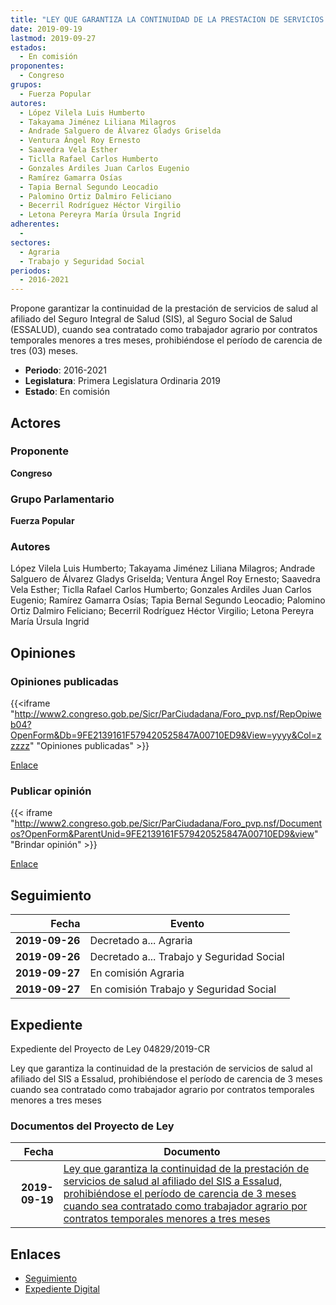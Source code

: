 ```yaml
---
title: "LEY QUE GARANTIZA LA CONTINUIDAD DE LA PRESTACION DE SERVICIOS DE SALUD AL AFILIADO DEL SIS A ESSALUD, PROHIBIÉNDOSE EL PERÍODO DE CARENCIA DE 3 MESES CUANDO SEA CONTRATADO COMO TRABAJADOR AGRARIO POR CONTRATOS TEMPORALES MENORES A TRES MESES"
date: 2019-09-19
lastmod: 2019-09-27
estados: 
  - En comisión
proponentes: 
  - Congreso
grupos: 
  - Fuerza Popular
autores: 
  - López Vilela Luis Humberto
  - Takayama Jiménez Liliana Milagros
  - Andrade Salguero de Álvarez Gladys Griselda
  - Ventura Ángel Roy Ernesto
  - Saavedra Vela Esther
  - Ticlla Rafael Carlos Humberto
  - Gonzales Ardiles Juan Carlos Eugenio
  - Ramírez Gamarra Osías
  - Tapia Bernal Segundo Leocadio
  - Palomino Ortiz Dalmiro Feliciano
  - Becerril Rodríguez Héctor Virgilio
  - Letona Pereyra María Úrsula Ingrid
adherentes: 
  - 
sectores: 
  - Agraria
  - Trabajo y Seguridad Social
periodos: 
  - 2016-2021
---
```


Propone garantizar la continuidad de la prestación de servicios de salud al afiliado del Seguro Integral de Salud (SIS), al Seguro Social de Salud (ESSALUD), cuando sea contratado como trabajador agrario por contratos temporales menores a tres meses, prohibiéndose el período de carencia de tres (03) meses.

- **Periodo**: 2016-2021
- **Legislatura**: Primera Legislatura Ordinaria 2019
- **Estado**: En comisión

## Actores

### Proponente

**Congreso**

### Grupo Parlamentario

**Fuerza Popular**

### Autores

López Vilela Luis Humberto; Takayama Jiménez Liliana Milagros; Andrade Salguero de Álvarez Gladys Griselda; Ventura Ángel Roy Ernesto; Saavedra Vela Esther; Ticlla Rafael Carlos Humberto; Gonzales Ardiles Juan Carlos Eugenio; Ramírez Gamarra Osías; Tapia Bernal Segundo Leocadio; Palomino Ortiz Dalmiro Feliciano; Becerril Rodríguez Héctor Virgilio; Letona Pereyra María Úrsula Ingrid


## Opiniones

### Opiniones publicadas

{{<iframe "http://www2.congreso.gob.pe/Sicr/ParCiudadana/Foro_pvp.nsf/RepOpiweb04?OpenForm&Db=9FE2139161F579420525847A00710ED9&View=yyyy&Col=zzzzz" "Opiniones publicadas" >}}

[Enlace](http://www2.congreso.gob.pe/Sicr/ParCiudadana/Foro_pvp.nsf/RepOpiweb04?OpenForm&Db=9FE2139161F579420525847A00710ED9&View=yyyy&Col=zzzzz)
### Publicar opinión

{{< iframe "http://www2.congreso.gob.pe/Sicr/ParCiudadana/Foro_pvp.nsf/Documentos?OpenForm&ParentUnid=9FE2139161F579420525847A00710ED9&view" "Brindar opinión" >}}

[Enlace](http://www2.congreso.gob.pe/Sicr/ParCiudadana/Foro_pvp.nsf/Documentos?OpenForm&ParentUnid=9FE2139161F579420525847A00710ED9&view)

## Seguimiento

| Fecha | Evento |
|------:|--------|
| **2019-09-26** | Decretado a... Agraria|
| **2019-09-26** | Decretado a... Trabajo y Seguridad Social|
| **2019-09-27** | En comisión Agraria|
| **2019-09-27** | En comisión Trabajo y Seguridad Social|


## Expediente

Expediente del Proyecto de Ley 04829/2019-CR

Ley que garantiza la continuidad de la prestación de servicios de salud al afiliado del SIS a Essalud, prohibiéndose el período de carencia de 3 meses cuando sea contratado como trabajador agrario por contratos temporales menores a tres meses


### Documentos del Proyecto de Ley

| Fecha | Documento |
|------:|--------|
| **2019-09-19** | [Ley que garantiza la continuidad de la prestación de servicios de salud al afiliado del SIS a Essalud, prohibiéndose el período de carencia de 3 meses cuando sea contratado como trabajador agrario por contratos temporales menores a tres meses](http://www.leyes.congreso.gob.pe/Documentos/2016_2021/Proyectos_de_Ley_y_de_Resoluciones_Legislativas/PL04829_20190919.pdf) |

## Enlaces 

- [Seguimiento](http://www2.congreso.gob.pehttp://www2.congreso.gob.pe/Sicr/TraDocEstProc/CLProLey2016.nsf/f7fff46988ca05b1052578e100829cc7/ea23b001d3d394040525847b000602fc?OpenDocument)
- [Expediente Digital](http://www2.congreso.gob.pehttp://www2.congreso.gob.pe/Sicr/TraDocEstProc/CLProLey2016.nsf/f7fff46988ca05b1052578e100829cc7/ea23b001d3d394040525847b000602fc?OpenDocument&Click=05257FB7005EB655.eb71d0cf91d8294e05256cdf006b5706/$Body/0.1C6C)

